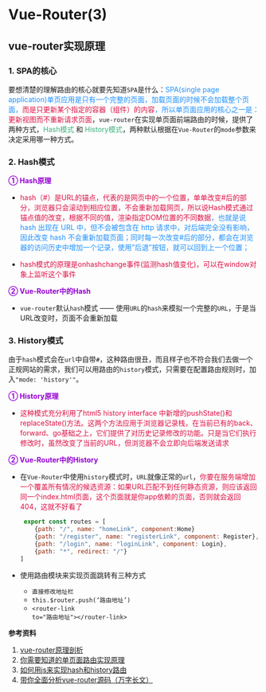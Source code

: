 # Vue-Router(3)

## vue-router实现原理
### 1. SPA的核心
要想清楚的理解路由的核心就要先知道`SPA`是什么：<font color=#1E90FF>SPA(single page application)单页应用是只有一个完整的页面，加载页面的时候不会加载整个页面，<font color=#DD1144>而是只更新某个指定的容器（组件）的内容</font>，所以单页面应用的核心之一是：<font color=#DD1144>更新视图而不重新请求页面</font></font>，`vue-router`在实现单页面前端路由的时候，提供了两种方式，<font color=#3eaf7c>Hash模式</font> 和 <font color=#3eaf7c>History模式</font>，两种默认根据在`Vue-Router`的`mode`参数来决定采用哪一种方式。

### 2. Hash模式
<font color=#9400D3>**① Hash原理**</font>

+ <font color=#1E90FF><font color=#DD1144>hash（#）是URL的锚点，代表的是网页中的一个位置，单单改变#后的部分，浏览器只会滚动到相应位置，不会重新加载网页，所以说Hash模式通过锚点值的改变，根据不同的值，渲染指定DOM位置的不同数据</font>，也就是说hash 出现在 URL 中，但不会被包含在 http 请求中，对后端完全没有影响，因此改变 hash 不会重新加载页面；同时每一次改变#后的部分，都会在浏览器的访问历史中增加一个记录，使用”后退”按钮，就可以回到上一个位置；<font color=#DD1144></font></font>

+ <font color=#DD1144>hash模式的原理是onhashchange事件(监测hash值变化)，可以在window对象上监听这个事件</font>

<font color=#9400D3>**② Vue-Router中的Hash**</font>

+ `vue-router`默认`hash`模式 —— 使用`URL`的`hash`来模拟一个完整的`URL`，于是当URL改变时，页面不会重新加载

### 3. History模式
由于`hash`模式会在`url`中自带`#`，这种路由很丑，而且样子也不符合我们去做一个正规网站的需求，我们可以用路由的`history`模式，只需要在配置路由规则时，加入`"mode: 'history'"`。

<font color=#9400D3>**① History原理**</font>

+ <font color=#DD1144>这种模式充分利用了html5 history interface 中新增的pushState()和replaceState()方法。这两个方法应用于浏览器记录栈，在当前已有的back、forward、go基础之上，它们提供了对历史记录修改的功能。只是当它们执行修改时，虽然改变了当前的URL，但浏览器不会立即向后端发送请求</font>

<font color=#9400D3>**② Vue-Router中的History**</font>

+ 在`Vue-Router`中使用`history`模式时，`URL`就像正常的`url`，<font color=#DD1144>你要在服务端增加一个覆盖所有情况的候选资源：如果URL匹配不到任何静态资源，则应该返回同一个index.html页面，这个页面就是你app依赖的页面，否则就会返回 404，这就不好看了</font>
	```javascript
	 export const routes = [
		{path: "/", name: "homeLink", component:Home}
		{path: "/register", name: "registerLink", component: Register},
		{path: "/login", name: "loginLink", component: Login},
		{path: "*", redirect: "/"}
	]
	```

+ 使用路由模块来实现页面跳转有三种方式
	+ <code>直接修改地址栏</code>
	+ <code>this.$router.push(‘路由地址’)</code>
	+ <code>&lt;router-link to="路由地址"&gt;&lt;/router-link&gt;</code>

**参考资料**

1. [vue-router原理剖析](https://juejin.im/post/5b08c9ccf265da0dd527d98d)
2. [你需要知道的单页面路由实现原理](https://juejin.im/post/5ae95896f265da0b84553bd7)
3. [如何用js来实现hash和history路由](https://coding.imooc.com/class/419.html?mc_marking=4cd147ccf2ff2ca7d226ce6dc286e465&mc_channel=syszxl)
4. [带你全面分析vue-router源码（万字长文）](https://juejin.im/post/5e456513f265da573c0c6d4b)